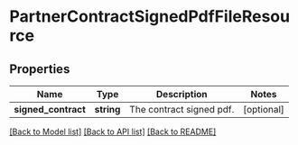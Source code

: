 # PartnerContractSignedPdfFileResource

## Properties
Name | Type | Description | Notes
------------ | ------------- | ------------- | -------------
**signed_contract** | **string** | The contract signed pdf. | [optional] 

[[Back to Model list]](../README.md#documentation-for-models) [[Back to API list]](../README.md#documentation-for-api-endpoints) [[Back to README]](../README.md)


